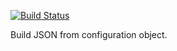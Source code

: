 [![Build Status](https://travis-ci.org/bbaliguet/jsongen.png)](https://travis-ci.org/bbaliguet/jsongen)

Build JSON from configuration object.
